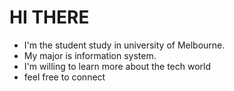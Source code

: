 # HI THERE
  * I'm the student study in university of Melbourne.
  * My major is information system.
  * I'm willing to learn more about the tech world
  * feel free to connect
